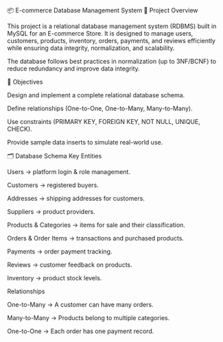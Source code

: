 📦 E-commerce Database Management System
📖 Project Overview

This project is a relational database management system (RDBMS) built in MySQL for an E-commerce Store.
It is designed to manage users, customers, products, inventory, orders, payments, and reviews efficiently while ensuring data integrity, normalization, and scalability.

The database follows best practices in normalization (up to 3NF/BCNF) to reduce redundancy and improve data integrity.

🎯 Objectives

Design and implement a complete relational database schema.

Define relationships (One-to-One, One-to-Many, Many-to-Many).

Use constraints (PRIMARY KEY, FOREIGN KEY, NOT NULL, UNIQUE, CHECK).

Provide sample data inserts to simulate real-world use.

🗂️ Database Schema
Key Entities

Users → platform login & role management.

Customers → registered buyers.

Addresses → shipping addresses for customers.

Suppliers → product providers.

Products & Categories → items for sale and their classification.

Orders & Order Items → transactions and purchased products.

Payments → order payment tracking.

Reviews → customer feedback on products.

Inventory → product stock levels.

Relationships

One-to-Many → A customer can have many orders.

Many-to-Many → Products belong to multiple categories.

One-to-One → Each order has one payment record.
